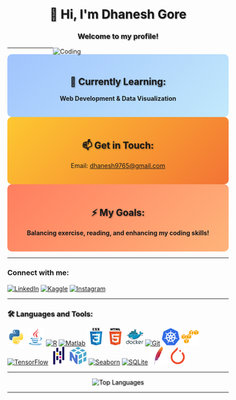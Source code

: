 <h1 align="center" style="text-shadow: 1px 1px 2px rgba(0, 0, 0, 0.5);">👋 Hi, I'm Dhanesh Gore</h1>
<h3 align="center" style="text-shadow: 1px 1px 2px rgba(0, 0, 0, 0.5);">Welcome to my profile!</h3>
<img align="right" alt="Coding" width="400" src="https://miro.medium.com/v2/resize:fit:1360/0*7Q3yvSIv_t0ioJ-Z.gif">

---

<div align="center" style="background: linear-gradient(135deg, #a1c4fd, #c2e9fb); padding: 20px; border-radius: 10px;">
    <h2 style="text-shadow: 1px 1px 3px rgba(0, 0, 0, 0.5);">🌱 Currently Learning:</h2>
    <p><strong>Web Development & Data Visualization</strong></p>
</div>

<div align="center" style="background: linear-gradient(135deg, #fdc830, #f37335); padding: 20px; border-radius: 10px;">
    <h2 style="text-shadow: 1px 1px 3px rgba(0, 0, 0, 0.5);">📫 Get in Touch:</h2>
    <p>Email: <a href="mailto:dhanesh9765@gmail.com">dhanesh9765@gmail.com</a></p>
</div>

<div align="center" style="background: linear-gradient(135deg, #ff7e5f, #feb47b); padding: 20px; border-radius: 10px;">
    <h2 style="text-shadow: 1px 1px 3px rgba(0, 0, 0, 0.5);">⚡ My Goals:</h2>
    <p><strong>Balancing exercise, reading, and enhancing my coding skills!</strong></p>
</div>

---

<h3 align="left">Connect with me:</h3>
<p align="left">
<a href="https://linkedin.com/in/dhaneshgore" target="blank"><img align="center" src="https://raw.githubusercontent.com/rahuldkjain/github-profile-readme-generator/master/src/images/icons/Social/linked-in-alt.svg" alt="LinkedIn" height="30" width="40" /></a>
<a href="https://kaggle.com/dhaneshanirudhgore" target="blank"><img align="center" src="https://raw.githubusercontent.com/rahuldkjain/github-profile-readme-generator/master/src/images/icons/Social/kaggle.svg" alt="Kaggle" height="30" width="40" /></a>
<a href="https://instagram.com/dhanush_gore_patil" target="blank"><img align="center" src="https://raw.githubusercontent.com/rahuldkjain/github-profile-readme-generator/master/src/images/icons/Social/instagram.svg" alt="Instagram" height="30" width="40" /></a>
</p>

---

<h3 align="left" style="text-shadow: 1px 1px 3px rgba(0, 0, 0, 0.5);">🛠️ Languages and Tools:</h3>
<p align="left">
  <a href="https://www.python.org" target="_blank" rel="noreferrer"><img src="https://raw.githubusercontent.com/devicons/devicon/master/icons/python/python-original.svg" alt="Python" width="40" height="40"/></a>
  <a href="https://www.java.com" target="_blank" rel="noreferrer"><img src="https://raw.githubusercontent.com/devicons/devicon/master/icons/java/java-original.svg" alt="Java" width="40" height="40"/></a>
  <a href="https://www.r-project.org/" target="_blank" rel="noreferrer"><img src="https://www.r-project.org/logo/Rlogo.png" alt="R" width="40" height="40"/></a>
  <a href="https://www.mathworks.com/" target="_blank" rel="noreferrer"><img src="https://upload.wikimedia.org/wikipedia/commons/2/21/Matlab_Logo.png" alt="Matlab" width="40" height="40"/></a>
  <a href="https://www.w3schools.com/css/" target="_blank" rel="noreferrer"><img src="https://raw.githubusercontent.com/devicons/devicon/master/icons/css3/css3-original-wordmark.svg" alt="CSS3" width="40" height="40"/></a>
  <a href="https://www.w3schools.com/html/" target="_blank" rel="noreferrer"><img src="https://raw.githubusercontent.com/devicons/devicon/master/icons/html5/html5-original-wordmark.svg" alt="HTML5" width="40" height="40"/></a>
  <a href="https://www.docker.com/" target="_blank" rel="noreferrer"><img src="https://raw.githubusercontent.com/devicons/devicon/master/icons/docker/docker-original-wordmark.svg" alt="Docker" width="40" height="40"/></a>
  <a href="https://git-scm.com/" target="_blank" rel="noreferrer"><img src="https://www.vectorlogo.zone/logos/git-scm/git-scm-icon.svg" alt="Git" width="40" height="40"/></a>
  <a href="https://kubernetes.io/" target="_blank" rel="noreferrer"><img src="https://raw.githubusercontent.com/devicons/devicon/master/icons/kubernetes/kubernetes-plain.svg" alt="Kubernetes" width="40" height="40"/></a>
  <a href="https://aws.amazon.com/" target="_blank" rel="noreferrer"><img src="https://raw.githubusercontent.com/devicons/devicon/master/icons/amazonwebservices/amazonwebservices-original.svg" alt="AWS" width="40" height="40"/></a>
  <a href="https://www.tensorflow.org/" target="_blank" rel="noreferrer"><img src="https://www.vectorlogo.zone/logos/tensorflow/tensorflow-icon.svg" alt="TensorFlow" width="40" height="40"/></a>
  <a href="https://pandas.pydata.org/" target="_blank" rel="noreferrer"><img src="https://raw.githubusercontent.com/devicons/devicon/2ae2a900d2f041da66e950e4d48052658d850630/icons/pandas/pandas-original.svg" alt="Pandas" width="40" height="40"/></a>
  <a href="https://numpy.org/" target="_blank" rel="noreferrer"><img src="https://raw.githubusercontent.com/devicons/devicon/master/icons/numpy/numpy-original.svg" alt="NumPy" width="40" height="40"/></a>
  <a href="https://seaborn.pydata.org/" target="_blank" rel="noreferrer"><img src="https://seaborn.pydata.org/_images/logo-mark-lightbg.svg" alt="Seaborn" width="40" height="40"/></a>
  <a href="https://www.sqlite.org/" target="_blank" rel="noreferrer"><img src="https://www.vectorlogo.zone/logos/sqlite/sqlite-icon.svg" alt="SQLite" width="40" height="40"/></a>
  <a href="https://spark.apache.org/" target="_blank" rel="noreferrer"><img src="https://raw.githubusercontent.com/devicons/devicon/master/icons/apache/apache-original.svg" alt="Apache Spark" width="40" height="40"/></a>
  <a href="https://www.pytorch.org/" target="_blank" rel="noreferrer"><img src="https://raw.githubusercontent.com/devicons/devicon/master/icons/pytorch/pytorch-original.svg" alt="PyTorch" width="40" height="40"/></a>
</p>

---

<p align="center" style="text-shadow: 1px 1px 3px rgba(0, 0, 0, 0.5);"><img src="https://github-readme-stats.vercel.app/api/top-langs?username=dhaneshgore&show_icons=true&locale=en&layout=compact" alt="Top Languages" /></p>

---
